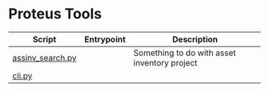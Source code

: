 <a name="top"></a>
# Proteus Tools

|Script|Entrypoint|Description|
|---|---|---|
|[assinv_search.py](#assinv_search)||Something to do with asset inventory project|
|[cli.py](#cli)|
